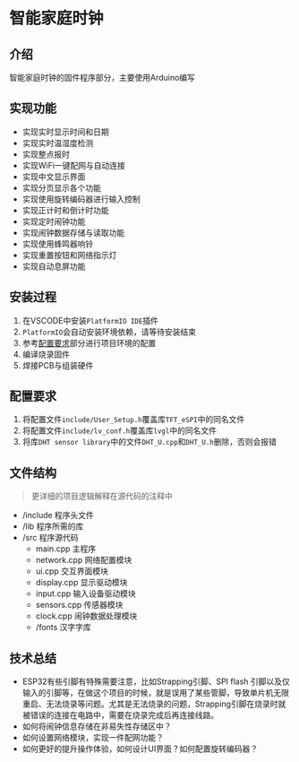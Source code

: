 # 智能家庭时钟

## 介绍

智能家庭时钟的固件程序部分，主要使用Arduino编写

## 实现功能

- 实现实时显示时间和日期
- 实现实时温湿度检测
- 实现整点报时
- 实现WiFi一键配网与自动连接
- 实现中文显示界面
- 实现分页显示各个功能
- 实现使用旋转编码器进行输入控制
- 实现正计时和倒计时功能
- 实现定时闹钟功能
- 实现闹钟数据存储与读取功能
- 实现使用蜂鸣器响铃
- 实现重置按钮和网络指示灯
- 实现自动息屏功能

## 安装过程

1. 在VSCODE中安装`PlatformIO IDE`插件
2. `PlatformIO`会自动安装环境依赖，请等待安装结束
3. 参考[配置要求](#配置要求)部分进行项目环境的配置
4. 编译烧录固件
5. 焊接PCB与组装硬件

## 配置要求
1. 将配置文件`include/User_Setup.h`覆盖库`TFT_eSPI`中的同名文件
2. 将配置文件`include/lv_conf.h`覆盖库`lvgl`中的同名文件
3. 将库`DHT sensor library`中的文件`DHT_U.cpp`和`DHT_U.h`删除，否则会报错

## 文件结构

> 更详细的项目逻辑解释在源代码的注释中

- /include 程序头文件
- /lib 程序所需的库
- /src 程序源代码
  - main.cpp 主程序
  - network.cpp 网络配置模块
  - ui.cpp 交互界面模块
  - display.cpp 显示驱动模块
  - input.cpp 输入设备驱动模块
  - sensors.cpp 传感器模块
  - clock.cpp 闹钟数据处理模块
  - /fonts 汉字字库



## 技术总结

- ESP32有些引脚有特殊需要注意，比如Strapping引脚、SPI flash 引脚以及仅输入的引脚等，在做这个项目的时候，就是误用了某些管脚，导致单片机无限重启、无法烧录等问题。尤其是无法烧录的问题，Strapping引脚在烧录时就被错误的连接在电路中，需要在烧录完成后再连接线路。
- 如何将闹钟信息存储在非易失性存储区中？
- 如何设置网络模块，实现一件配网功能？
- 如何更好的提升操作体验，如何设计UI界面？如何配置旋转编码器？
